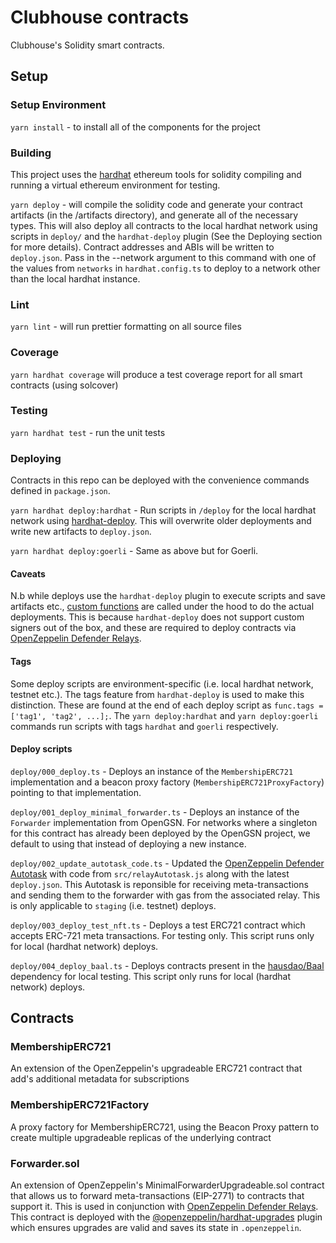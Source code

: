 # Clubhouse contracts

Clubhouse's Solidity smart contracts.

## Setup

### Setup Environment

`yarn install` - to install all of the components for the project

### Building

This project uses the [hardhat](https://hardhat.org/) ethereum tools for solidity compiling and running a virtual ethereum environment for testing.

`yarn deploy` - will compile the solidity code and generate your contract artifacts (in the /artifacts directory), and generate all of the necessary types. This will also deploy all contracts to the local hardhat network using scripts in `deploy/` and the `hardhat-deploy` plugin (See the Deploying section for more details). Contract addresses and ABIs will be written to `deploy.json`. Pass in the --network argument to this command with one of the values from `networks` in `hardhat.config.ts` to deploy to a network other than the local hardhat instance.

### Lint

`yarn lint` - will run prettier formatting on all source files

### Coverage
`yarn hardhat coverage` will produce a test coverage report for all smart contracts (using solcover)

### Testing

`yarn hardhat test` - run the unit tests

### Deploying

Contracts in this repo can be deployed with the convenience commands defined in `package.json`.

`yarn hardhat deploy:hardhat` - Run scripts in `/deploy` for the local hardhat network using [hardhat-deploy](https://www.npmjs.com/package/hardhat-deploy). This will overwrite older deployments and write new artifacts to `deploy.json`.

`yarn hardhat deploy:goerli` - Same as above but for Goerli.

#### Caveats
N.b while deploys use the `hardhat-deploy` plugin to execute scripts and save artifacts etc., [custom functions](https://github.com/alphaexplorationco/clubhouse_contracts/blob/2024199de569ffc4548cbf983acae2b9e399d01d/src/hardhatDeployUtils.ts#L129) are called under the hood to do the actual deployments. This is because `hardhat-deploy` does not support custom signers out of the box, and these are required to deploy contracts via [OpenZeppelin Defender Relays](https://docs.openzeppelin.com/defender/relay).

#### Tags
Some deploy scripts are environment-specific (i.e. local hardhat network, testnet etc.). The tags feature from `hardhat-deploy` is used to make this distinction. These are found at the end of each deploy script as `func.tags = ['tag1', 'tag2', ...];`. The `yarn deploy:hardhat` and `yarn deploy:goerli` commands run scripts with tags `hardhat` and `goerli` respectively.

#### Deploy scripts
`deploy/000_deploy.ts` - Deploys an instance of the `MembershipERC721` implementation and a beacon proxy factory (`MembershipERC721ProxyFactory`) pointing to that implementation.

`deploy/001_deploy_minimal_forwarder.ts` - Deploys an instance of the `Forwarder` implementation from OpenGSN. For networks where a singleton for this contract has already been deployed by the OpenGSN project, we default to using that instead of deploying a new instance.

`deploy/002_update_autotask_code.ts` - Updated the [OpenZeppelin Defender Autotask]() with code from `src/relayAutotask.js` along with the latest `deploy.json`. This Autotask is reponsible for receiving meta-transactions and sending them to the forwarder with gas from the associated relay. This is only applicable to `staging` (i.e. testnet) deploys.

`deploy/003_deploy_test_nft.ts` - Deploys a test ERC721 contract which accepts ERC-721 meta transactions. For testing only. This script runs only for local (hardhat network) deploys.

`deploy/004_deploy_baal.ts` - Deploys contracts present in the [hausdao/Baal](https://github.com/HausDAO/Baal) dependency for local testing. This script only runs for local (hardhat network) deploys.

## Contracts

### MembershipERC721
An extension of the OpenZeppelin's upgradeable ERC721 contract that add's additional metadata for subscriptions

### MembershipERC721Factory
A proxy factory for MembershipERC721, using the Beacon Proxy pattern to create multiple upgradeable replicas of the underlying contract

### Forwarder.sol
An extension of OpenZeppelin's MinimalForwarderUpgradeable.sol contract that allows us to forward meta-transactions (EIP-2771) to contracts that support it. This is used in conjunction with [OpenZeppelin Defender Relays](https://docs.openzeppelin.com/defender/relay). This contract is deployed with the [@openzeppelin/hardhat-upgrades](https://docs.openzeppelin.com/upgrades-plugins/1.x/hardhat-upgrades) plugin which ensures upgrades are valid and saves its state in `.openzeppelin`.
